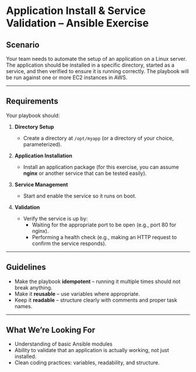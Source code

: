 # Application Install & Service Validation – Ansible Exercise

## Scenario
Your team needs to automate the setup of an application on a Linux server. The application should be installed in a specific directory, started as a service, and then verified to ensure it is running correctly. The playbook will be run against one or more EC2 instances in AWS.

---

## Requirements
Your playbook should:

1. **Directory Setup**  
   - Create a directory at `/opt/myapp` (or a directory of your choice, parameterized).

2. **Application Installation**  
   - Install an application package (for this exercise, you can assume **nginx** or another service that can be tested easily).

3. **Service Management**  
   - Start and enable the service so it runs on boot.

4. **Validation**  
   - Verify the service is up by:
     - Waiting for the appropriate port to be open (e.g., port 80 for nginx).
     - Performing a health check (e.g., making an HTTP request to confirm the service responds).

---

## Guidelines
- Make the playbook **idempotent** – running it multiple times should not break anything.
- Make it **reusable** – use variables where appropriate.
- Keep it **readable** – structure clearly with comments and proper task names.

---

## What We’re Looking For
- Understanding of basic Ansible modules
- Ability to validate that an application is actually working, not just installed.
- Clean coding practices: variables, readability, and structure.

